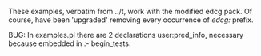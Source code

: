 These examples, verbatim from ../t, work with the modified edcg pack.
Of course, have been 'upgraded' removing every occurrence of *edcg:* prefix.

BUG: In examples.pl there are 2 declarations user:pred_info, necessary because embedded in :- begin_tests.
